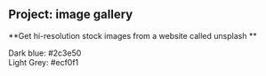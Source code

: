 ## Project: image gallery

**Get hi-resolution stock images from a website called unsplash ** 

Dark blue: #2c3e50  
Light Grey: #ecf0f1  




